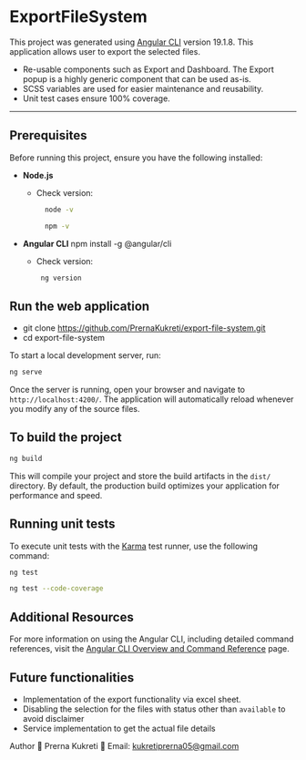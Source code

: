 # ExportFileSystem

This project was generated using [Angular CLI](https://github.com/angular/angular-cli) version 19.1.8. This application allows user to export the selected files.
- Re-usable components such as Export and Dashboard. The Export popup is a highly generic component that can be used as-is.
- SCSS variables are used for easier maintenance and reusability.
- Unit test cases ensure 100% coverage.

------------------------------------------------------------------------------------------------------------------------------
## Prerequisites  
Before running this project, ensure you have the following installed:

- **Node.js**
  - Check version:
    ```bash
      node -v
     ```
    ```bash
      npm -v
     ```
    
- **Angular CLI**
   npm install -g @angular/cli
  - Check version:  
    ```bash
     ng version
     ```

## Run the web application   
- git clone https://github.com/PrernaKukreti/export-file-system.git
- cd export-file-system

To start a local development server, run:

```bash
ng serve
```

Once the server is running, open your browser and navigate to `http://localhost:4200/`. The application will automatically reload whenever you modify any of the source files.

## To build the project

```bash
ng build
```

This will compile your project and store the build artifacts in the `dist/` directory. By default, the production build optimizes your application for performance and speed.

## Running unit tests

To execute unit tests with the [Karma](https://karma-runner.github.io) test runner, use the following command:

```bash
ng test
```
```bash
ng test --code-coverage
```

## Additional Resources

For more information on using the Angular CLI, including detailed command references, visit the [Angular CLI Overview and Command Reference](https://angular.dev/tools/cli) page.

## Future functionalities 
- Implementation of the export functionality via excel sheet.
- Disabling the selection for the files with status other than `available` to avoid disclaimer
- Service implementation to get the actual file details


Author
👤 Prerna Kukreti
📧 Email: kukretiprerna05@gmail.com
